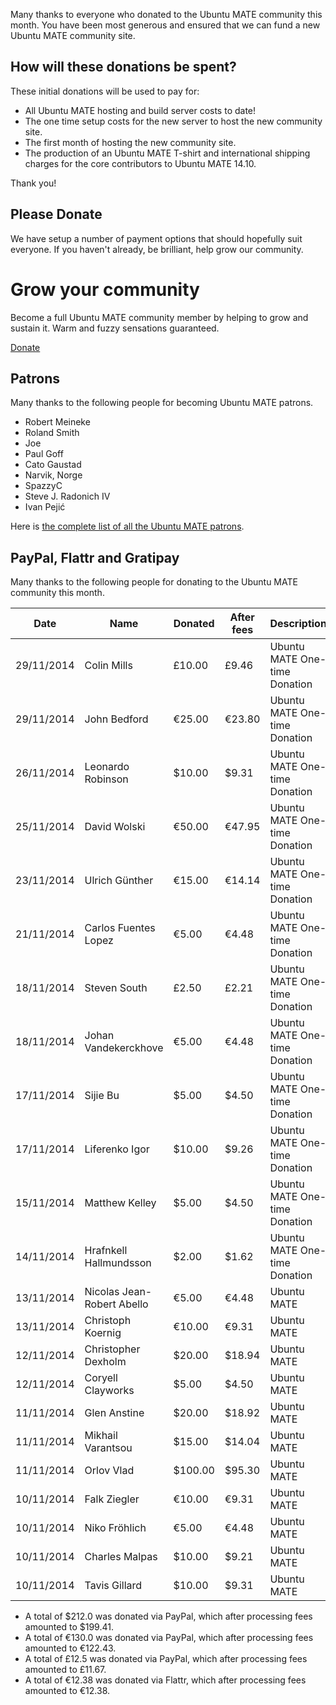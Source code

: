 <!--
.. title: Ubuntu MATE November 2014 supporters
.. slug: ubuntu-mate-november-2014-supporters
.. date: 2014-12-10 21:56:13 UTC
.. tags: Ubuntu,MATE,community,donate
.. link: 
.. description: Community members who supported Ubuntu MATE this month.
.. type: text
.. author: Martin Wimpress
-->

Many thanks to everyone who donated to the Ubuntu MATE community this
month. You have been most generous and ensured that we can fund a new
Ubuntu MATE community site. 

## How will these donations be spent?

These initial donations will be used to pay for:

  * All Ubuntu MATE hosting and build server costs to date!
  * The one time setup costs for the new server to host the new community site.
  * The first month of hosting the new community site.
  * The production of an Ubuntu MATE T-shirt and international shipping charges for the core contributors to Ubuntu MATE 14.10.

Thank you!

## Please Donate

We have setup a number of payment options that should hopefully suit
everyone. If you haven't already, be brilliant, help grow our community.

<div class="bs-component">
    <div class="jumbotron">
        <h1>Grow your community</h1>
        <p>Become a full Ubuntu MATE community member by helping to grow and
        sustain it. Warm and fuzzy sensations guaranteed.</p>
        <a href="/donate/" class="btn btn-primary btn-lg">Donate</a>
        </p>
    </div>
</div>

## Patrons

Many thanks to the following people for becoming Ubuntu MATE patrons.

  * Robert Meineke
  * Roland Smith
  * Joe
  * Paul Goff
  * Cato Gaustad
  * Narvik, Norge
  * SpazzyC
  * Steve J. Radonich IV
  * Ivan Pejić

Here is [the complete list of all the Ubuntu MATE patrons](http://www.patreon.com/ubuntu_mate?ty=p).

## PayPal, Flattr and Gratipay

Many thanks to the following people for donating to the Ubuntu MATE community this month.

<table class="table table-striped table-hover ">
  <thead>
    <tr>
      <th>Date</th>
      <th>Name</th>
      <th>Donated</th>
      <th>After fees</th>
      <th>Description</th>
    </tr>
  </thead>
  <tbody>
    <tr>
      <td>29/11/2014</td>
      <td>Colin Mills</td>
      <td>&pound;10.00</td>
      <td>&pound;9.46</td>
      <td>Ubuntu MATE One-time Donation</td>
    </tr>
    <tr>
      <td>29/11/2014</td>
      <td>John Bedford</td>
      <td>&euro;25.00</td>
      <td>&euro;23.80</td>
      <td>Ubuntu MATE One-time Donation</td>
    </tr>
    <tr>
      <td>26/11/2014</td>
      <td>Leonardo Robinson</td>
      <td>$10.00</td>
      <td>$9.31</td>
      <td>Ubuntu MATE One-time Donation</td>
    </tr>
    <tr>
      <td>25/11/2014</td>
      <td>David Wolski</td>
      <td>&euro;50.00</td>
      <td>&euro;47.95</td>
      <td>Ubuntu MATE One-time Donation</td>
    </tr>
    <tr>
      <td>23/11/2014</td>
      <td>Ulrich Günther</td>
      <td>&euro;15.00</td>
      <td>&euro;14.14</td>
      <td>Ubuntu MATE One-time Donation</td>
    </tr>
    <tr>
      <td>21/11/2014</td>
      <td>Carlos Fuentes Lopez</td>
      <td>&euro;5.00</td>
      <td>&euro;4.48</td>
      <td>Ubuntu MATE One-time Donation</td>
    </tr>
    <tr>
      <td>18/11/2014</td>
      <td>Steven South</td>
      <td>&pound;2.50</td>
      <td>&pound;2.21</td>
      <td>Ubuntu MATE One-time Donation</td>
    </tr>
    <tr>
      <td>18/11/2014</td>
      <td>Johan Vandekerckhove</td>
      <td>&euro;5.00</td>
      <td>&euro;4.48</td>
      <td>Ubuntu MATE One-time Donation</td>
    </tr>
    <tr>
      <td>17/11/2014</td>
      <td>Sijie Bu</td>
      <td>$5.00</td>
      <td>$4.50</td>
      <td>Ubuntu MATE One-time Donation</td>
    </tr>
    <tr>
      <td>17/11/2014</td>
      <td>Liferenko Igor</td>
      <td>$10.00</td>
      <td>$9.26</td>
      <td>Ubuntu MATE One-time Donation</td>
    </tr>
    <tr>
      <td>15/11/2014</td>
      <td>Matthew Kelley</td>
      <td>$5.00</td>
      <td>$4.50</td>
      <td>Ubuntu MATE One-time Donation</td>
    </tr>
    <tr>
      <td>14/11/2014</td>
      <td>Hrafnkell Hallmundsson</td>
      <td>$2.00</td>
      <td>$1.62</td>
      <td>Ubuntu MATE One-time Donation</td>
    </tr>
    <tr>
      <td>13/11/2014</td>
      <td>Nicolas Jean-Robert Abello</td>
      <td>&euro;5.00</td>
      <td>&euro;4.48</td>
      <td>Ubuntu MATE</td>
    </tr>
    <tr>
      <td>13/11/2014</td>
      <td>Christoph Koernig</td>
      <td>&euro;10.00</td>
      <td>&euro;9.31</td>
      <td>Ubuntu MATE</td>
    </tr>
    <tr>
      <td>12/11/2014</td>
      <td>Christopher Dexholm</td>
      <td>$20.00</td>
      <td>$18.94</td>
      <td>Ubuntu MATE</td>
    </tr>
    <tr>
      <td>12/11/2014</td>
      <td>Coryell Clayworks</td>
      <td>$5.00</td>
      <td>$4.50</td>
      <td>Ubuntu MATE</td>
    </tr>
    <tr>
      <td>11/11/2014</td>
      <td>Glen Anstine</td>
      <td>$20.00</td>
      <td>$18.92</td>
      <td>Ubuntu MATE</td>
    </tr>
    <tr>
      <td>11/11/2014</td>
      <td>Mikhail Varantsou</td>
      <td>$15.00</td>
      <td>$14.04</td>
      <td>Ubuntu MATE</td>
    </tr>
    <tr>
      <td>11/11/2014</td>
      <td>Orlov Vlad</td>
      <td>$100.00</td>
      <td>$95.30</td>
      <td>Ubuntu MATE</td>
    </tr>
    <tr>
      <td>10/11/2014</td>
      <td>Falk Ziegler</td>
      <td>&euro;10.00</td>
      <td>&euro;9.31</td>
      <td>Ubuntu MATE</td>
    </tr>
    <tr>
      <td>10/11/2014</td>
      <td>Niko Fröhlich</td>
      <td>&euro;5.00</td>
      <td>&euro;4.48</td>
      <td>Ubuntu MATE</td>
    </tr>
    <tr>
      <td>10/11/2014</td>
      <td>Charles Malpas</td>
      <td>$10.00</td>
      <td>$9.21</td>
      <td>Ubuntu MATE</td>
    </tr>
    <tr>
      <td>10/11/2014</td>
      <td>Tavis Gillard</td>
      <td>$10.00</td>
      <td>$9.31</td>
      <td>Ubuntu MATE</td>
    </tr>
  </tbody>
</table>

  * A total of $212.0 was donated via PayPal, which after processing fees amounted to $199.41.
  * A total of &euro;130.0 was donated via PayPal, which after processing fees amounted to &euro;122.43.
  * A total of &pound;12.5 was donated via PayPal, which after processing fees amounted to &pound;11.67.
  * A total of &euro;12.38 was donated via Flattr, which after processing fees amounted to &euro;12.38.
